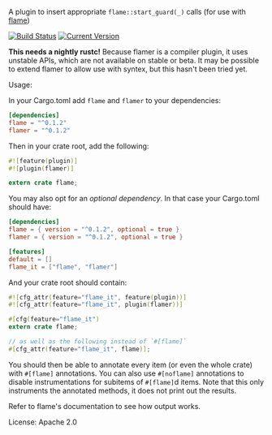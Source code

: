 A plugin to insert appropriate `flame::start_guard(_)` calls (for use with 
[flame](https://github.com/TyOverby/flame))

[![Build Status](https://travis-ci.org/llogiq/flamer.svg)](https://travis-ci.org/llogiq/flamer) 
[![Current Version](https://img.shields.io/crates/v/flamer.svg)](https://crates.io/crates/flamer)

**This needs a nightly rustc!** Because flamer is a compiler plugin, it uses 
unstable APIs, which are not available on stable or beta. It may be possible to 
extend flamer to allow use with syntex, but this hasn't been tried yet.

Usage:

In your Cargo.toml add `flame` and `flamer` to your dependencies:

```toml
[dependencies]
flame = "^0.1.2"
flamer = "^0.1.2"
```

Then in your crate root, add the following:

```rust
#![feature(plugin)]
#![plugin(flamer)]

extern crate flame;
```

You may also opt for an *optional dependency*. In that case your Cargo.toml should have:

```toml
[dependencies]
flame = { version = "^0.1.2", optional = true }
flamer = { version = "^0.1.2", optional = true }

[features]
default = []
flame_it = ["flame", "flamer"]
```

And your crate root should contain:

```rust
#![cfg_attr(feature="flame_it", feature(plugin))]
#![cfg_attr(feature="flame_it", plugin(flamer))]

#[cfg(feature="flame_it")
extern crate flame;

// as well as the following instead of `#[flame]`
#[cfg_attr(feature="flame_it", flame)];
```

You should then be able to annotate every item (or even the whole crate) with 
`#[flame]` annotations. You can also use `#[noflame]` annotations to disable 
instrumentations for subitems of `#[flame]`d items. Note that this only 
instruments the annotated methods, it does not print out the results.

Refer to flame's documentation to see how output works.

License: Apache 2.0
